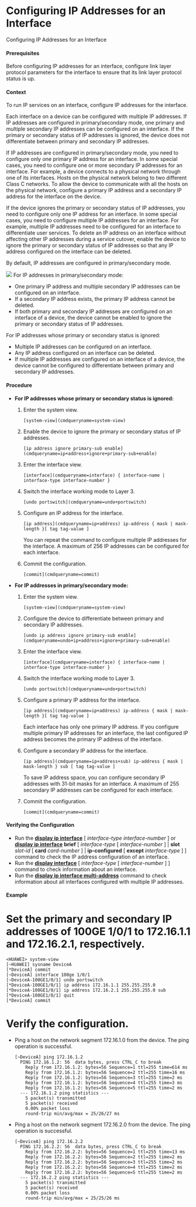 Configuring IP Addresses for an Interface
=========================================

Configuring IP Addresses for an Interface

#### Prerequisites

Before configuring IP addresses for an interface, configure link layer protocol parameters for the interface to ensure that its link layer protocol status is up.


#### Context

To run IP services on an interface, configure IP addresses for the interface.

Each interface on a device can be configured with multiple IP addresses. If IP addresses are configured in primary/secondary mode, one primary and multiple secondary IP addresses can be configured on an interface. If the primary or secondary status of IP addresses is ignored, the device does not differentiate between primary and secondary IP addresses.

If IP addresses are configured in primary/secondary mode, you need to configure only one primary IP address for an interface. In some special cases, you need to configure one or more secondary IP addresses for an interface. For example, a device connects to a physical network through one of its interfaces. Hosts on the physical network belong to two different Class C networks. To allow the device to communicate with all the hosts on the physical network, configure a primary IP address and a secondary IP address for the interface on the device.

If the device ignores the primary or secondary status of IP addresses, you need to configure only one IP address for an interface. In some special cases, you need to configure multiple IP addresses for an interface. For example, multiple IP addresses need to be configured for an interface to differentiate user services. To delete an IP address on an interface without affecting other IP addresses during a service cutover, enable the device to ignore the primary or secondary status of IP addresses so that any IP address configured on the interface can be deleted.

By default, IP addresses are configured in primary/secondary mode.

![](public_sys-resources/note_3.0-en-us.png) For IP addresses in primary/secondary mode:

* One primary IP address and multiple secondary IP addresses can be configured on an interface.
* If a secondary IP address exists, the primary IP address cannot be deleted.
* If both primary and secondary IP addresses are configured on an interface of a device, the device cannot be enabled to ignore the primary or secondary status of IP addresses.

For IP addresses whose primary or secondary status is ignored:

* Multiple IP addresses can be configured on an interface.
* Any IP address configured on an interface can be deleted.
* If multiple IP addresses are configured on an interface of a device, the device cannot be configured to differentiate between primary and secondary IP addresses.



#### Procedure

* **For IP addresses whose primary or secondary status is ignored:**
  1. Enter the system view.
     
     
     ```
     [system-view](cmdqueryname=system-view)
     ```
  2. Enable the device to ignore the primary or secondary status of IP addresses.
     
     
     ```
     [ip address ignore primary-sub enable](cmdqueryname=ip+address+ignore+primary-sub+enable)
     ```
  3. Enter the interface view.
     
     
     ```
     [interface](cmdqueryname=interface) { interface-name | interface-type interface-number } 
     ```
  4. Switch the interface working mode to Layer 3.
     
     
     ```
     [undo portswitch](cmdqueryname=undo+portswitch)
     ```
  5. Configure an IP address for the interface.
     
     
     ```
     [ip address](cmdqueryname=ip+address) ip-address { mask | mask-length }[ tag tag-value ]
     ```
     
     You can repeat the command to configure multiple IP addresses for the interface. A maximum of 256 IP addresses can be configured for each interface.
  6. Commit the configuration.
     
     
     ```
     [commit](cmdqueryname=commit)
     ```
* **For IP addresses in primary/secondary mode:**
  1. Enter the system view.
     
     
     ```
     [system-view](cmdqueryname=system-view)
     ```
  2. Configure the device to differentiate between primary and secondary IP addresses.
     
     
     ```
     [undo ip address ignore primary-sub enable](cmdqueryname=undo+ip+address+ignore+primary-sub+enable)
     ```
  3. Enter the interface view.
     
     
     ```
     [interface](cmdqueryname=interface) { interface-name | interface-type interface-number } 
     ```
  4. Switch the interface working mode to Layer 3.
     
     
     ```
     [undo portswitch](cmdqueryname=undo+portswitch)
     ```
  5. Configure a primary IP address for the interface.
     
     
     ```
     [ip address](cmdqueryname=ip+address) ip-address { mask | mask-length }[ tag tag-value ]
     ```
     
     Each interface has only one primary IP address. If you configure multiple primary IP addresses for an interface, the last configured IP address becomes the primary IP address of the interface.
  6. Configure a secondary IP address for the interface.
     
     
     ```
     [ip address](cmdqueryname=ip+address+sub) ip-address { mask | mask-length } sub [ tag tag-value ]
     ```
     
     To save IP address space, you can configure secondary IP addresses with 31-bit masks for an interface. A maximum of 255 secondary IP addresses can be configured for each interface.
  7. Commit the configuration.
     
     
     ```
     [commit](cmdqueryname=commit)
     ```

#### Verifying the Configuration

* Run the [**display ip interface**](cmdqueryname=display+ip+interface) [ *interface-type* *interface-number* ] or [**display ip interface**](cmdqueryname=display+ip+interface+brief+slot+card+ip-configured+except) **brief** [ *interface-type* [ *interface-number* ] | **slot** *slot-id* [ **card** *card-number* ] | **ip-configured** [ **except** *interface-type* ] ] command to check the IP address configuration of an interface.
* Run the [**display interface**](cmdqueryname=display+interface) [ *interface-type* [ *interface-number* ] ] command to check information about an interface.
* Run the [**display ip interface multi-address**](cmdqueryname=display+ip+interface+multi-address) command to check information about all interfaces configured with multiple IP addresses.

#### Example

# Set the primary and secondary IP addresses of 100GE 1/0/1 to 172.16.1.1 and 172.16.2.1, respectively.
```
<HUAWEI> system-view
[~HUAWEI] sysname DeviceA
[*DeviceA] commit
[~DeviceA] interface 100ge 1/0/1
[~DeviceA-100GE1/0/1] undo portswitch 
[*DeviceA-100GE1/0/1] ip address 172.16.1.1 255.255.255.0
[*DeviceA-100GE1/0/1] ip address 172.16.2.1 255.255.255.0 sub
[*DeviceA-100GE1/0/1] quit
[*DeviceA] commit
```

# Verify the configuration.

* Ping a host on the network segment 172.16.1.0 from the device. The ping operation is successful.
  ```
  [~DeviceA] ping 172.16.1.2
    PING 172.16.1.2: 56  data bytes, press CTRL_C to break
      Reply from 172.16.1.2: bytes=56 Sequence=1 ttl=255 time=614 ms
      Reply from 172.16.1.2: bytes=56 Sequence=2 ttl=255 time=16 ms
      Reply from 172.16.1.2: bytes=56 Sequence=3 ttl=255 time=2 ms
      Reply from 172.16.1.2: bytes=56 Sequence=4 ttl=255 time=3 ms
      Reply from 172.16.1.2: bytes=56 Sequence=5 ttl=255 time=2 ms
    --- 172.16.1.2 ping statistics ---
      5 packet(s) transmitted
      5 packet(s) received
      0.00% packet loss
      round-trip min/avg/max = 25/26/27 ms
  ```
* Ping a host on the network segment 172.16.2.0 from the device. The ping operation is successful.
  ```
  [~DeviceA] ping 172.16.2.2
    PING 172.16.2.2: 56  data bytes, press CTRL_C to break
      Reply from 172.16.2.2: bytes=56 Sequence=1 ttl=255 time=13 ms
      Reply from 172.16.2.2: bytes=56 Sequence=2 ttl=255 time=2 ms
      Reply from 172.16.2.2: bytes=56 Sequence=3 ttl=255 time=2 ms
      Reply from 172.16.2.2: bytes=56 Sequence=4 ttl=255 time=2 ms
      Reply from 172.16.2.2: bytes=56 Sequence=5 ttl=255 time=2 ms
    --- 172.16.2.2 ping statistics ---
      5 packet(s) transmitted
      5 packet(s) received
      0.00% packet loss
      round-trip min/avg/max = 25/25/26 ms
  ```